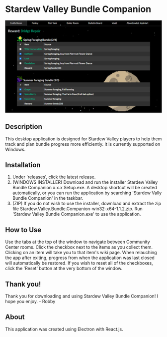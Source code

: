 # Stardew Valley Bundle Companion

![](https://github.com/holmera1/stardew-bundle-tracker/blob/master/src/images/preview3.png)

## Description

This desktop application is designed for Stardew Valley players to help them track and plan bundle progress more efficiently. It is currently supported on Windows.

## Installation

1. Under 'releases', click the latest release.
2. (WINDOWS INSTALLER) Download and run the installer Stardew Valley Bundle Companion x.x.x Setup.exe. A desktop shortcut will be created automatically, or you can run the application by searching 'Stardew Vally Bundle Companion' in the taskbar. 
3. (ZIP) If you do not wish to use the installer, download and extract the zip file Stardew.Valley.Bundle.Companion-win32-x64-1.1.2.zip. Run 'Stardew Valley Bundle Companion.exe' to use the application.

## How to Use

Use the tabs at the top of the window to navigate between Community Center rooms. Click the checkbox next to the items as you collect them. Clicking on an item will take you to that item's wiki page. When relauching the app after exiting, progress from when the application was last closed will automatically be restored. If you wish to reset all of the checkboxes, click the 'Reset' button at the very bottom of the window. 

## Thank you!

Thank you for downloading and using Stardew Valley Bundle Companion! I hope you enjoy. - Robby

## About

This application was created using Electron with React.js.
